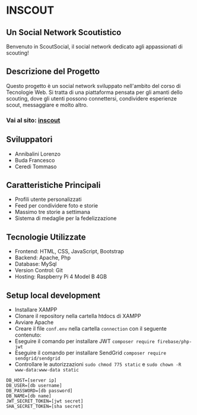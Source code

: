 # INSCOUT
## Un Social Network Scoutistico

Benvenuto in ScoutSocial, il social network dedicato agli appassionati di scouting!

## Descrizione del Progetto

Questo progetto è un social network sviluppato nell'ambito del corso di Tecnologie Web. Si tratta di una piattaforma pensata per gli amanti dello scouting, dove gli utenti possono connettersi, condividere esperienze scout, messaggiare e molto altro.

### Vai al sito: [inscout](https://inscout.me)

## Sviluppatori

- Annibalini Lorenzo
- Buda Francesco
- Ceredi Tommaso

## Caratteristiche Principali

- Profili utente personalizzati
- Feed per condividere foto e storie
- Massimo tre storie a settimana
- Sistema di medaglie per la fedelizzazione

## Tecnologie Utilizzate

- Frontend: HTML, CSS, JavaScript, Bootstrap
- Backend: Apache, Php
- Database: MySql
- Version Control: Git
- Hosting: Raspberry Pi 4 Model B 4GB

## Setup local development

- Installare XAMPP
- Clonare il repository nella cartella htdocs di XAMPP
- Avviare Apache
- Creare il file `conf.env` nella cartella `connection` con il seguente contenuto:
- Eseguire il comando per installare JWT `composer require firebase/php-jwt`
- Eseguire il comando per installare SendGrid `composer require sendgrid/sendgrid`
- Controllare le autorizzazioni `sudo chmod 775 static` e `sudo chown -R www-data:www-data static`

```
DB_HOST=[server ip]
DB_USER=[db username]
DB_PASSWORD=[db password]
DB_NAME=[db name]
JWT_SECRET_TOKEN=[jwt secret]
SHA_SECRET_TOKEN=[sha secret]
```